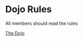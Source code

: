 Dojo Rules
==========

All members should read the rules

[The Dojo]("https://github.com/deadlyvipers")
